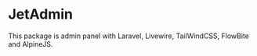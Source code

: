 # JetAdmin

This package is admin panel with Laravel, Livewire, TailWindCSS, FlowBite and AlpineJS.


